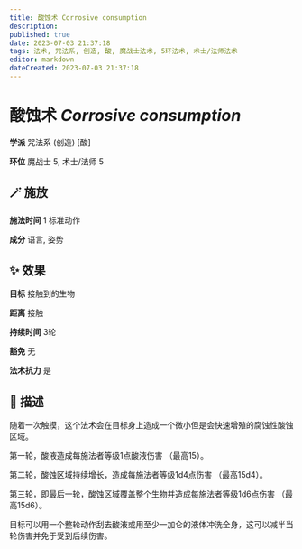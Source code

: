 ```yaml
---
title: 酸蚀术 Corrosive consumption
description: 
published: true
date: 2023-07-03 21:37:18
tags: 法术, 咒法系, 创造, 酸, 魔战士法术, 5环法术, 术士/法师法术
editor: markdown
dateCreated: 2023-07-03 21:37:18
---
```


# **酸蚀术** *Corrosive consumption*

**学派** 咒法系 (创造) \[酸\] 

**环位** 魔战士 5, 术士/法师 5

## 🪄 施放

**施法时间** 1 标准动作

**成分** 语言, 姿势

## ✨ 效果 

**目标** 接触到的生物 

**距离** 接触  

**持续时间** 3轮 

**豁免** 无

**法术抗力** 是

## 📖 描述

随着一次触摸，这个法术会在目标身上造成一个微小但是会快速增殖的腐蚀性酸蚀区域。

第一轮，酸液造成每施法者等级1点酸液伤害 （最高15）。

第二轮，酸蚀区域持续增长，造成每施法者等级1d4点伤害 （最高15d4）。

第三轮，即最后一轮，酸蚀区域覆盖整个生物并造成每施法者等级1d6点伤害 （最高15d6）。

目标可以用一个整轮动作刮去酸液或用至少一加仑的液体冲洗全身，这可以减半当轮伤害并免于受到后续伤害。
    